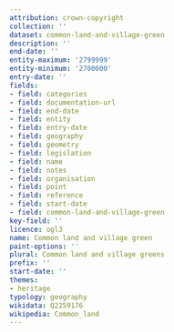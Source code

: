 ```yaml
---
attribution: crown-copyright
collection: ''
dataset: common-land-and-village-green
description: ''
end-date: ''
entity-maximum: '2799999'
entity-minimum: '2700000'
entry-date: ''
fields:
- field: categories
- field: documentation-url
- field: end-date
- field: entity
- field: entry-date
- field: geography
- field: geometry
- field: legislation
- field: name
- field: notes
- field: organisation
- field: point
- field: reference
- field: start-date
- field: common-land-and-village-green
key-field: ''
licence: ogl3
name: Common land and village green
paint-options: ''
plural: Common land and village greens
prefix: ''
start-date: ''
themes:
- heritage
typology: geography
wikidata: Q2259176
wikipedia: Common_land
---
```

